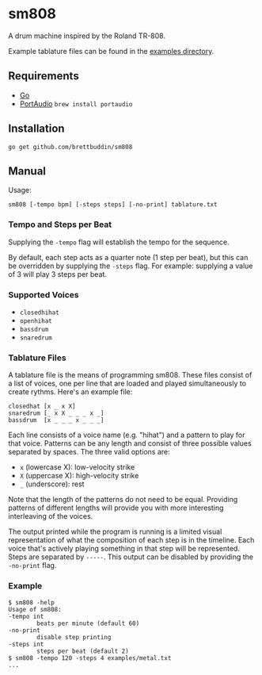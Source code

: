 # sm808

A drum machine inspired by the Roland TR-808.

Example tablature files can be found in the [examples directory](examples).

## Requirements

- [Go](https://golang.org)
- [PortAudio](https://portaudio.org) `brew install portaudio`

## Installation

    go get github.com/brettbuddin/sm808

## Manual

Usage:

    sm808 [-tempo bpm] [-steps steps] [-no-print] tablature.txt

### Tempo and Steps per Beat

Supplying the `-tempo` flag will establish the tempo for the sequence. 

By default, each step acts as a quarter note (1 step per beat), but this can be overridden by supplying the `-steps`
flag. For example: supplying a value of 3 will play 3 steps per beat.

### Supported Voices

- `closedhihat`
- `openhihat`
- `bassdrum`
- `snaredrum`

### Tablature Files

A tablature file is the means of programming sm808. These files consist of a list of voices, one per line that are
loaded and played simultaneously to create rythms. Here's an example file:

    closedhat [x _ x X]
    snaredrum [_ x X _ _ _ x _]
    bassdrum  [x _ _ _ x _ _ _]

Each line consists of a voice name (e.g. "hihat") and a pattern to play for that voice. Patterns can be any length
and consist of three possible values separated by spaces. The three valid options are:

- `x` (lowercase X): low-velocity strike
- `X` (uppercase X): high-velocity strike
- `_` (underscore):  rest

Note that the length of the patterns do not need to be equal. Providing patterns of different lengths will provide
you with more interesting interleaving of the voices.

The output printed while the program is running is a limited visual representation of what the composition of each
step is in the timeline. Each voice that's actively playing something in that step will be represented. Steps are
separated by `-----`. This output can be disabled by providing the `-no-print` flag.

### Example

	$ sm808 -help
	Usage of sm808:
  	-tempo int
        	beats per minute (default 60)
  	-no-print
        	disable step printing
  	-steps int
        	steps per beat (default 2)
    $ sm808 -tempo 120 -steps 4 examples/metal.txt
	...
